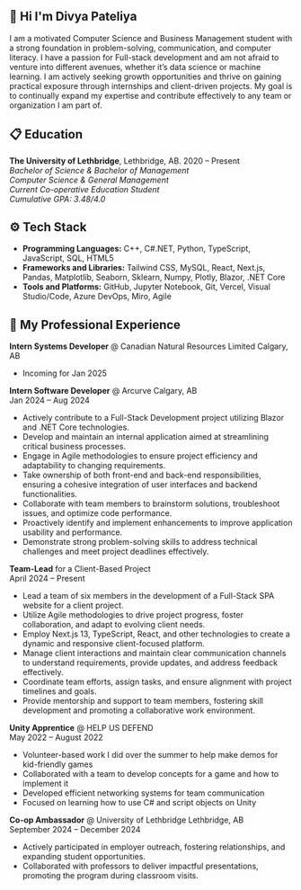 ## 🤸 <a name="intro">Hi I'm Divya Pateliya</a>
  I am a motivated Computer Science and Business Management student with a strong foundation in problem-solving, communication, and computer literacy. I have a passion for Full-stack development and am not afraid to venture into different avenues, whether it’s data science or machine learning. I am actively seeking growth opportunities and thrive on gaining practical exposure through internships and client-driven projects. My goal is to continually expand my expertise and contribute effectively to any team or organization I am part of.

## <a name="introduction">📋 Education</a>
**The University of Lethbridge**, Lethbridge, AB.  2020 – Present  
*Bachelor of Science & Bachelor of Management*  
*Computer Science & General Management*  
*Current Co-operative Education Student*  
*Cumulative GPA: 3.48/4.0*

## ⚙️ Tech Stack
- **Programming Languages:** C++, C#.NET, Python, TypeScript, JavaScript, SQL, HTML5
- **Frameworks and Libraries:** Tailwind CSS, MySQL, React, Next.js, Pandas, Matplotlib, Seaborn, Sklearn, Numpy, Plotly, Blazor, .NET Core
- **Tools and Platforms:** GitHub, Jupyter Notebook, Git, Vercel, Visual Studio/Code, Azure DevOps, Miro, Agile

## 💼 My Professional Experience
**Intern Systems Developer** @ Canadian Natural Resources Limited Calgary, AB
- Incoming for Jan 2025  

**Intern Software Developer** @ Arcurve Calgary, AB  
Jan 2024 – Aug 2024
- Actively contribute to a Full-Stack Development project utilizing Blazor and .NET Core technologies.
- Develop and maintain an internal application aimed at streamlining critical business processes.
- Engage in Agile methodologies to ensure project efficiency and adaptability to changing requirements.
- Take ownership of both front-end and back-end responsibilities, ensuring a cohesive integration of user interfaces and backend functionalities.
- Collaborate with team members to brainstorm solutions, troubleshoot issues, and optimize code performance.
- Proactively identify and implement enhancements to improve application usability and performance.
- Demonstrate strong problem-solving skills to address technical challenges and meet project deadlines effectively.

**Team-Lead** for a Client-Based Project  
April 2024 – Present
- Lead a team of six members in the development of a Full-Stack SPA website for a client project.
- Utilize Agile methodologies to drive project progress, foster collaboration, and adapt to evolving client needs.
- Employ Next.js 13, TypeScript, React, and other technologies to create a dynamic and responsive client-focused platform.
- Manage client interactions and maintain clear communication channels to understand requirements, provide updates, and address feedback effectively.
- Coordinate team efforts, assign tasks, and ensure alignment with project timelines and goals.
- Provide mentorship and support to team members, fostering skill development and promoting a collaborative work environment.

**Unity Apprentice** @ HELP US DEFEND   
May 2022 – August 2022
- Volunteer-based work I did over the summer to help make demos for kid-friendly games
- Collaborated with a team to develop concepts for a game and how to implement it
- Developed efficient networking systems for team communication
- Focused on learning how to use C# and script objects on Unity

**Co-op Ambassador** @ University of Lethbridge Lethbridge, AB                                                                             
September 2024 – December 2024                                                                                                 
- Actively participated in employer outreach, fostering relationships, and expanding student opportunities. 
- Collaborated with professors to deliver impactful presentations, promoting the program during classroom visits.